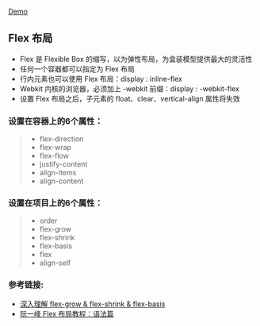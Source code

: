 [Demo](https://binbaozhang.github.io/Flex-demo/)

## Flex 布局
* Flex 是 Flexible Box 的缩写，以为弹性布局，为盒装模型提供最大的灵活性
* 任何一个容器都可以指定为 Flex 布局
* 行内元素也可以使用 Flex 布局：display : inline-flex
* Webkit 内核的浏览器，必须加上 -webkit 前缀：display : -webkit-flex
* 设置 Flex 布局之后，子元素的 float、clear、vertical-align 属性将失效

### 设置在容器上的6个属性：
>* flex-direction
>* flex-wrap
>* flex-flow
>* justify-content
>* align-items
>* align-content
    
### 设置在项目上的6个属性：
>* order    
>* flex-grow    
>* flex-shrink    
>* flex-basis    
>* flex    
>* align-self
    
### 参考链接:

* [深入理解 flex-grow & flex-shrink & flex-basis](https://segmentfault.com/a/1190000006741711)
* [阮一峰 Flex 布局教程：语法篇](http://www.ruanyifeng.com/blog/2015/07/flex-grammar.html)
